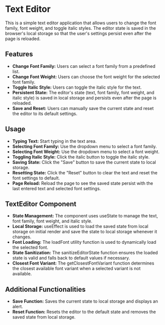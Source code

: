 # Text Editor

This is a simple text editor application that allows users to change the font family, font weight, and toggle italic styles. The editor state is saved in the browser's local storage so that the user's settings persist even after the page is reloaded.

## Features

- **Change Font Family:** Users can select a font family from a predefined list.
- **Change Font Weight:** Users can choose the font weight for the selected font family.
- **Toggle Italic Style:** Users can toggle the italic style for the text.
- **Persistent State:** The editor's state (text, font family, font weight, and italic style) is saved in local storage and persists even after the page is reloaded.
- **Save and Reset:** Users can manually save the current state and reset the editor to its default settings.

## Usage
 - **Typing Text:** Start typing in the text area.
 - **Selecting Font Family:** Use the dropdown menu to select a font family.
 - **Selecting Font Weight:** Use the dropdown menu to select a font weight.
 - **Toggling Italic Style:** Click the italic button to toggle the italic style.
 - **Saving State:** Click the "Save" button to save the current state to local storage.
 - **Resetting State:** Click the "Reset" button to clear the text and reset the font settings to default.
 - **Page Reload:** Reload the page to see the saved state persist with the last entered text and selected font settings.

## TextEditor Component
  - **State Management:** The component uses useState to manage the text, font family, font weight, and italic style.
  - **Local Storage:** useEffect is used to load the saved state from local storage on initial render and save the state to local storage whenever it changes.
  - **Font Loading:** The loadFont utility function is used to dynamically load the selected font.
  - **State Sanitization:** The sanitizeEditorState function ensures the loaded state is valid and falls back to default values if necessary.
  - **Closest Font Variant:** The getClosestFontVariant function determines the closest available font variant when a selected variant is not available.

## Additional Functionalities
   - **Save Function:** Saves the current state to local storage and displays an alert.
   - **Reset Function:** Resets the editor to the default state and removes the saved state from local storage.
